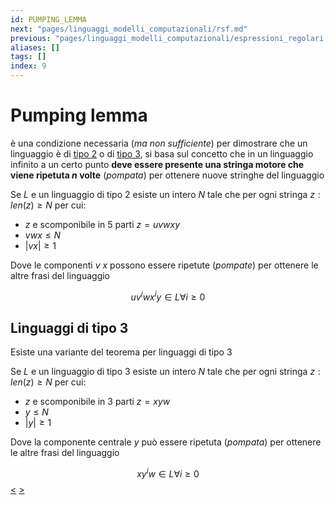 ```yaml
---
id: PUMPING_LEMMA
next: "pages/linguaggi_modelli_computazionali/rsf.md"
previous: "pages/linguaggi_modelli_computazionali/espressioni_regolari.md"
aliases: []
tags: []
index: 9
---
```

# Pumping lemma

è una condizione necessaria (*ma non sufficiente*) per dimostrare che un linguaggio è di [tipo 2](pages/linguaggi_modelli_computazionali/grammatiche_tipo_2.md) o di [tipo 3](pages/linguaggi_modelli_computazionali/grammatiche_regolari.md), si basa sul concetto che in un linguaggio infinito a un certo punto **deve essere presente una stringa motore che viene ripetuta $n$ volte** (*pompata*) per ottenere nuove stringhe del linguaggio

Se $L$ e un linguaggio di tipo 2 esiste un intero $N$ tale che per ogni stringa $z: len(z)\geq N$ per cui:

- $z$ e scomponibile in 5 parti $z = uvwxy$
- $vwx \leq N$
- $\vert vx \vert \geq 1$

Dove le componenti $v$ $x$ possono essere ripetute (*pompate*) per ottenere le altre frasi del linguaggio

$$uv^iwx^iy \in L \forall i \geq 0$$

## Linguaggi di tipo 3

Esiste una variante del teorema per linguaggi di tipo 3

Se $L$ e un linguaggio di tipo 3 esiste un intero $N$ tale che per ogni stringa $z: len(z)\geq N$ per cui:

- $z$ e scomponibile in 3 parti $z = xyw$
- $y\leq N$
- $\vert y\vert \geq 1$

Dove la componente centrale $y$ può essere ripetuta (*pompata*) per ottenere le altre frasi del linguaggio

$$xy^iw \in L \forall i \geq 0$$
[<](pages/linguaggi_modelli_computazionali/espressioni_regolari.md) [>](pages/linguaggi_modelli_computazionali/rsf.md)
